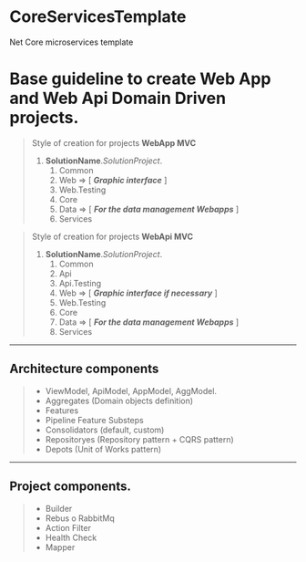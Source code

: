 # CoreServicesTemplate
Net Core microservices template 

# Base guideline to create Web App and Web Api Domain Driven projects.

> Style of creation for projects **WebApp MVC**  
> 1. **SolutionName**.*SolutionProject*.
>       1. Common
>       2. Web => [ ***Graphic interface*** ]
>       3. Web.Testing
>       4. Core
>       5. Data => [ ***For the data management Webapps*** ]
>       6. Services

> Style of creation for projects **WebApi MVC** 
> 1. **SolutionName**.*SolutionProject*.
>       1. Common
>       2. Api
>       3. Api.Testing
>       4. Web => [ ***Graphic interface if necessary*** ]
>       5. Web.Testing
>       6. Core
>       7. Data => [ ***For the data management Webapps*** ]
>       8. Services

---

## Architecture components

> - ViewModel, ApiModel, AppModel, AggModel.
> - Aggregates (Domain objects definition)
> - Features
> - Pipeline Feature Substeps
> - Consolidators (default, custom)
> - Repositoryes (Repository pattern + CQRS pattern)
> - Depots (Unit of Works pattern)

---

## Project components.

> - Builder
> - Rebus o RabbitMq
> - Action Filter
> - Health Check
> - Mapper
